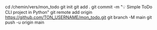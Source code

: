 cd /chemin/vers/mon_todo
git init
git add .
git commit -m "💡 Simple ToDo CLI project in Python"
git remote add origin https://github.com/TON_USERNAME/mon_todo.git
git branch -M main
git push -u origin main

